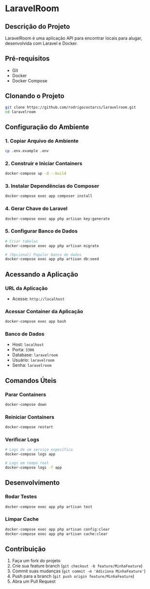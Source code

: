 # LaravelRoom

## Descrição do Projeto
LaravelRoom é uma aplicação API para encontrar locais para alugar, desenvolvida com Laravel e Docker.

## Pré-requisitos
- Git
- Docker
- Docker Compose

## Clonando o Projeto
```bash
git clone https://github.com/rodrigocostarcs/laravelroom.git
cd laravelroom
```

## Configuração do Ambiente

### 1. Copiar Arquivo de Ambiente
```bash
cp .env.example .env
```

### 2. Construir e Iniciar Containers
```bash
docker-compose up -d --build
```

### 3. Instalar Dependências do Composer
```bash
docker-compose exec app composer install
```

### 4. Gerar Chave do Laravel
```bash
docker-compose exec app php artisan key:generate
```

### 5. Configurar Banco de Dados
```bash
# Criar tabelas
docker-compose exec app php artisan migrate

# (Opcional) Popular banco de dados
docker-compose exec app php artisan db:seed
```

## Acessando a Aplicação

### URL da Aplicação
- Acesse: `http://localhost`

### Acessar Container da Aplicação
```bash
docker-compose exec app bash
```

### Banco de Dados
- Host: `localhost`
- Porta: `3306`
- Database: `laravelroom`
- Usuário: `laravelroom`
- Senha: `laravelroom`

## Comandos Úteis

### Parar Containers
```bash
docker-compose down
```

### Reiniciar Containers
```bash
docker-compose restart
```

### Verificar Logs
```bash
# Logs de um serviço específico
docker-compose logs app

# Logs em tempo real
docker-compose logs -f app
```

## Desenvolvimento

### Rodar Testes
```bash
docker-compose exec app php artisan test
```

### Limpar Cache
```bash
docker-compose exec app php artisan config:clear
docker-compose exec app php artisan cache:clear
```

## Contribuição
1. Faça um fork do projeto
2. Crie sua feature branch (`git checkout -b feature/MinhaFeature`)
3. Commit suas mudanças (`git commit -m 'Adiciona MinhaFeature'`)
4. Push para a branch (`git push origin feature/MinhaFeature`)
5. Abra um Pull Request
